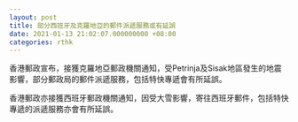 ```yaml
---
layout: post
title: 部分西班牙及克羅地亞的郵件派遞服務或有延誤
date: 2021-01-13 21:02:07.000000000 +08:00
categories: rthk
---
```


香港郵政宣布，接獲克羅地亞郵政機關通知，受Petrinja及Sisak地區發生的地震影響，部分郵政局的郵件派遞服務，包括特快專遞會有所延誤。

香港郵政亦接獲西班牙郵政機關通知，因受大雪影響，寄往西班牙郵件，包括特快專遞的派遞服務亦會有所延誤。
